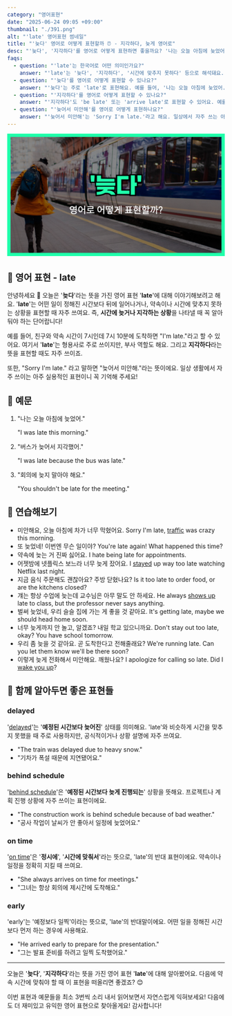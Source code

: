 ```yaml
---
category: "영어표현"
date: "2025-06-24 09:05 +09:00"
thumbnail: "./391.png"
alt: "'late' 영어표현 썸네일"
title: "'늦다' 영어로 어떻게 표현할까 ⏰ - 지각하다, 늦게 영어로"
desc: "'늦다', '지각하다'를 영어로 어떻게 표현하면 좋을까요? '나는 오늘 아침에 늦었어.', '회의에 늦지 말아야 해요.' 등을 영어로 표현하는 법을 배워봅시다. 다양한 예문을 통해서 연습하고 본인의 표현으로 만들어 보세요."
faqs:
  - question: "'late'는 한국어로 어떤 의미인가요?"
    answer: "'late'는 '늦다', '지각하다', '시간에 맞추지 못하다' 등으로 해석돼요. 약속 시간이나 정해진 시간보다 뒤에 도착하거나 일이 발생할 때 주로 사용해요."
  - question: "'늦다'를 영어로 어떻게 표현할 수 있나요?"
    answer: "'늦다'는 주로 'late'로 표현해요. 예를 들어, '나는 오늘 아침에 늦었어.'는 'I was late this morning.'이라고 말해요."
  - question: "'지각하다'를 영어로 어떻게 표현할 수 있나요?"
    answer: "'지각하다'도 'be late' 또는 'arrive late'로 표현할 수 있어요. 예를 들어, '버스가 늦어서 지각했어.'는 'I was late because the bus was late.'라고 해요."
  - question: "'늦어서 미안해'를 영어로 어떻게 표현하나요?"
    answer: "'늦어서 미안해'는 'Sorry I'm late.'라고 해요. 일상에서 자주 쓰는 아주 실용적인 표현이에요."
---
```


!['late' 영어표현](./391.png)

## 🌟 영어 표현 - late

안녕하세요 👋 오늘은 '**늦다**'라는 뜻을 가진 영어 표현 '**late**'에 대해 이야기해보려고 해요. '**late**'는 어떤 일이 정해진 시간보다 뒤에 일어나거나, 약속이나 시간에 맞추지 못하는 상황을 표현할 때 자주 쓰여요. 즉, **시간에 늦거나 지각하는 상황**을 나타낼 때 꼭 알아둬야 하는 단어랍니다!

예를 들어, 친구와 약속 시간이 7시인데 7시 10분에 도착하면 "I'm late."라고 할 수 있어요. 여기서 '**late**'는 형용사로 주로 쓰이지만, 부사 역할도 해요. 그리고 **지각하다**라는 뜻을 표현할 때도 자주 쓰이죠.

또한, "Sorry I'm late." 라고 말하면 "늦어서 미안해."라는 뜻이에요. 일상 생활에서 자주 쓰이는 아주 실용적인 표현이니 꼭 기억해 주세요!

## 📖 예문

1. "나는 오늘 아침에 늦었어."

   "I was late this morning."

2. "버스가 늦어서 지각했어."

   "I was late because the bus was late."

3. "회의에 늦지 말아야 해요."

   "You shouldn't be late for the meeting."

## 💬 연습해보기

<ul data-interactive-list>

  <li data-interactive-item>
    <span data-toggler>미안해요, 오늘 아침에 차가 너무 막혔어요.</span>
    <span data-answer>Sorry I'm late, <a href="/blog/in-english/384.traffic/">traffic</a> was crazy this morning.</span>
  </li>

  <li data-interactive-item>
    <span data-toggler>또 늦었네! 이번엔 무슨 일이야?</span>
    <span data-answer>You're late again! What happened this time?</span>
  </li>

  <li data-interactive-item>
    <span data-toggler>약속에 늦는 거 진짜 싫어요.</span>
    <span data-answer>I hate being late for appointments.</span>
  </li>

  <li data-interactive-item>
    <span data-toggler>어젯밤에 넷플릭스 보느라 너무 늦게 잤어요.</span>
    <span data-answer>I <a href="/blog/in-english/119.stay/">stayed</a> up way too late watching Netflix last night.</span>
  </li>

  <li data-interactive-item>
    <span data-toggler>지금 음식 주문해도 괜찮아요? 주방 닫혔나요?</span>
    <span data-answer>Is it too late to order food, or are the kitchens closed?</span>
  </li>

  <li data-interactive-item>
    <span data-toggler>걔는 항상 수업에 늦는데 교수님은 아무 말도 안 하세요.</span>
    <span data-answer>He always <a href="/blog/in-english/381.show-up/">shows up</a> late to class, but the professor never says anything.</span>
  </li>

  <li data-interactive-item>
    <span data-toggler>벌써 늦었네, 우리 슬슬 집에 가는 게 좋을 것 같아요.</span>
    <span data-answer>It's getting late, maybe we should head home soon.</span>
  </li>

  <li data-interactive-item>
    <span data-toggler>너무 늦게까지 안 놀고, 알겠죠? 내일 학교 있으니까요.</span>
    <span data-answer>Don't stay out too late, okay? You have school tomorrow.</span>
  </li>

  <li data-interactive-item>
    <span data-toggler>우리 좀 늦을 것 같아요. 곧 도착한다고 전해줄래요?</span>
    <span data-answer>We're running late. Can you let them know we'll be there soon?</span>
  </li>

  <li data-interactive-item>
    <span data-toggler>이렇게 늦게 전화해서 미안해요. 깨웠나요?</span>
    <span data-answer>I apologize for calling so late. Did I <a href="/blog/in-english/300.wake-up/">wake you up</a>?</span>
  </li>

</ul>

## 🤝 함께 알아두면 좋은 표현들

### delayed

'[delayed](/blog/in-english/338.delay/)'는 '**예정된 시간보다 늦어진**' 상태를 의미해요. 'late'와 비슷하게 시간을 맞추지 못했을 때 주로 사용하지만, 공식적이거나 상황 설명에 자주 쓰여요.

- "The train was delayed due to heavy snow."
- "기차가 폭설 때문에 지연됐어요."

### behind schedule

'[behind schedule](/blog/in-english/444.behind-schedule/)'은 '**예정된 시간보다 늦게 진행되는**' 상황을 뜻해요. 프로젝트나 계획 진행 상황에 자주 쓰이는 표현이에요.

- "The construction work is behind schedule because of bad weather."
- "공사 작업이 날씨가 안 좋아서 일정에 늦었어요."

### on time

'[on time](/blog/vocab-1/043.on-time/)'은 '**정시에**', '**시간에 맞춰서**'라는 뜻으로, 'late'의 반대 표현이에요. 약속이나 일정을 정확히 지킬 때 쓰여요.

- "She always arrives on time for meetings."
- "그녀는 항상 회의에 제시간에 도착해요."

### early

'early'는 '예정보다 일찍'이라는 뜻으로, 'late'의 반대말이에요. 어떤 일을 정해진 시간보다 먼저 하는 경우에 사용해요.

- "He arrived early to prepare for the presentation."
- "그는 발표 준비를 하려고 일찍 도착했어요."

---

오늘은 '**늦다**', '**지각하다**'라는 뜻을 가진 영어 표현 '**late**'에 대해 알아봤어요. 다음에 약속 시간에 맞춰야 할 때 이 표현을 떠올리면 좋겠죠? 😊

이번 표현과 예문들을 최소 3번씩 소리 내서 읽어보면서 자연스럽게 익혀보세요! 다음에도 더 재미있고 유익한 영어 표현으로 찾아올게요! 감사합니다!
